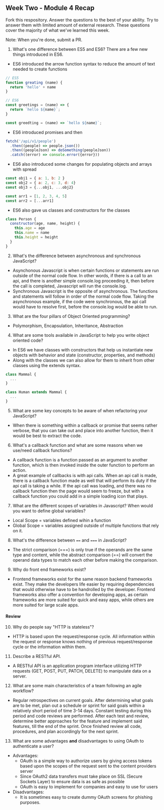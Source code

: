 ## Week Two - Module 4 Recap

Fork this respository. Answer the questions to the best of your ability. Try to answer them with limited amount of external research. These questions cover the majority of what we've learned this week. 

Note: When you're done, submit a PR. 

1. What's one difference between ES5 and ES6?
There are a few new things introduced in ES6.
* ES6 introduced the arrow function syntax to reduce the amount of text needed to create functions
```javascript
// ES5
function greating (name) {
  return 'hello' + name
}

// ES6
const greetings = (name) => {
  return `hello ${name}`;
}

const greedting = (name) => `hello ${name}`;
```

* ES6 introduced promises and then
```javascript
fetch('/api/v1/people')
  .then((people) => people.json())
  .then((peopleJson) => doSomething(peopleJson))
  .catch((error) => console.error({error}))
```

* ES6 also introduced some changes for populating objects and arrays with spread
```javascript
const obj1 = { a: 1, b: 2 }
const obj2 = { a: 2, c: 3, d: 4}
const obj3 = {...obj1, ...obj2}

const arr1 = [1, 2, 3, 4, 5]
const arr2 = [...arr1]
```
* ES6 also gave us classes and constructors for the classes
```javascript
class Person {
  constructor(age, name, height) {
    this.age = age
    this.name = name
    this.height = height
  }
}
```

2. What's the difference between asynchronous and synchronous JavaScript? 
* Asynchonous Javascript is when certain functions or statements are run outside of the normal code flow. In other words, if there is a call to an api, and there is another simple console.log proceeding it, then before the call is completed, Javascript will run the console.log.
* Synchronous Javascript is the opposite of asynchronous. The functions and statements will follow in order of the normal code flow. Taking the asynchronous example, if the code were synchronous, the api call would have to resolve first, before the console.log would be able to run.
3. What are the four pillars of Object Oriented programming?
* Polymorphism, Encapsulation, Inheritance, Abstraction
4. What are some tools available in JavaScript to help you write object oriented code?
* In ES6 we have classes with constructors that help us instantiate new objects with behavior and state (constructor, properties, and methods)
* Along with the classes we can also allow for them to inherit from other classes using the extends syntax.
```javascript
class Mammal {
  ...
}

class Human extends Mammal {
  ...
}
```
5. What are some key concepts to be aware of when refactoring your JavaScript?
* When there is something within a callback or promise that seems rather verbose, that you can take out and place into another function, then it would be best to extract the code.
6. What's a callback function and what are some reasons when we use/need callback functions?
* A callback function is a function passed as an argument to another function, which is then invoked inside the outer function to perform an action. 
* A great example of callbacks is with api calls. When an api call is made, there is a callback function made as well that will perform its duty if the api call is taking a while. If the api call was loading, and there was no callback function then the page would seem to freeze, but with a callback function you could add in a simple loading icon that plays.
7. What are the different scopes of variables in Javascript? When would you want to define global variables?
* Local Scope = variables defined wihin a function
* Global Scope = variables assigned outside of multiple functions that rely on it.
8. What's the difference between `==` and `===` in JavaScript?
* The strict comparison (===) is only true if the operands are the same type and content, while the abstract comparison (==) will convert the operand data types to match each other before making the comparison.
9. Why do front end frameworks exist?
* Frontend frameworks exist for the same reason backend frameworks exist. They make the developers life easier by requiring dependencies that would otherwise have to be handrolled by the developer. Frontend frameworks also offer a convention for developing apps, as certain frameworks are more suited for quick and easy apps, while others are more suited for large scale apps.

#### Review  

10. Why do people say "HTTP is stateless"?
* HTTP is based upon the request/response cycle. All information within the request or response knows nothing of previous request/response cycle or the information within them. 
11. Describe a RESTful API.
* A RESTful API is an application program interface utilizing HTTP requests (GET, POST, PUT, PATCH, DELETE) to manipulate data on a server.
12. What are some main characteristics of a team following an agile workflow?
* Regular retrospectives on current goals. After determining what goals are to be met, plan out a schedule or sprint for said goals within a relatively short period of time 3-14 days. Constant testing during this period and code reviews are performed. After each test and review, determine better approaches for the feature and implement said features, till the end of the sprint. Once finished review all code, procedures, and plan accordingly for the next sprint.
13. What are some advantages **and** disadvantages to using OAuth to authenticate a user?
* Advantages:
  * OAuth is a simple way to authorize users by giving access tokens based upon the scopes of the request sent to the content providers server
  * Since OAuth2 data transfers must take place on SSL (Secure Sockets Layer) to ensure data is as safe as possible
  * OAuth is easy to implement for companies and easy to use for users
* Disadvantages:
  * It is sometimes easy to create dummy OAuth screens for phishing purposes.

